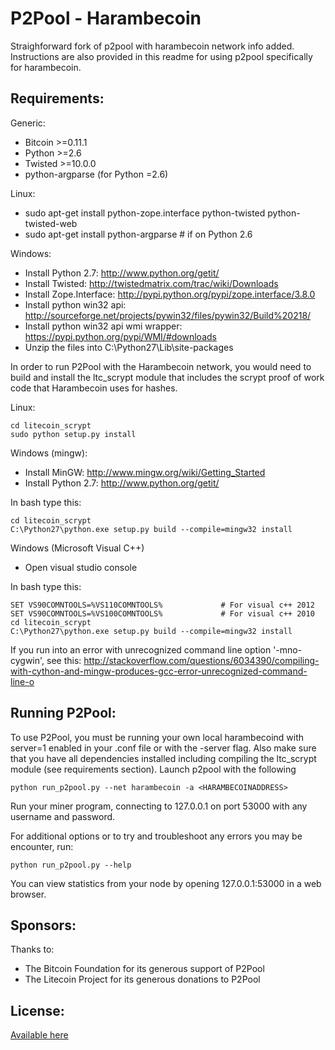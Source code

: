 P2Pool - Harambecoin
=========================
Straighforward fork of p2pool with harambecoin network info added. Instructions
are also provided in this readme for using p2pool specifically for harambecoin.

Requirements:
-------------------------
Generic:
* Bitcoin >=0.11.1
* Python >=2.6
* Twisted >=10.0.0
* python-argparse (for Python =2.6)

Linux:
* sudo apt-get install python-zope.interface python-twisted python-twisted-web
* sudo apt-get install python-argparse # if on Python 2.6

Windows:
* Install Python 2.7: http://www.python.org/getit/
* Install Twisted: http://twistedmatrix.com/trac/wiki/Downloads
* Install Zope.Interface: http://pypi.python.org/pypi/zope.interface/3.8.0
* Install python win32 api: http://sourceforge.net/projects/pywin32/files/pywin32/Build%20218/
* Install python win32 api wmi wrapper: https://pypi.python.org/pypi/WMI/#downloads
* Unzip the files into C:\Python27\Lib\site-packages

In order to run P2Pool with the Harambecoin network, you would need to build and
install the ltc_scrypt module that includes the scrypt proof of work code that 
Harambecoin uses for hashes.

Linux:

    cd litecoin_scrypt
    sudo python setup.py install

Windows (mingw):
* Install MinGW: http://www.mingw.org/wiki/Getting_Started
* Install Python 2.7: http://www.python.org/getit/

In bash type this:

    cd litecoin_scrypt
    C:\Python27\python.exe setup.py build --compile=mingw32 install

Windows (Microsoft Visual C++)
* Open visual studio console

In bash type this:

    SET VS90COMNTOOLS=%VS110COMNTOOLS%	           # For visual c++ 2012
    SET VS90COMNTOOLS=%VS100COMNTOOLS%             # For visual c++ 2010
    cd litecoin_scrypt
    C:\Python27\python.exe setup.py build --compile=mingw32 install
	
If you run into an error with unrecognized command line option '-mno-cygwin', 
see this:
http://stackoverflow.com/questions/6034390/compiling-with-cython-and-mingw-produces-gcc-error-unrecognized-command-line-o

Running P2Pool:
-------------------------
To use P2Pool, you must be running your own local harambecoind with server=1 
enabled in your .conf file or with the -server flag. Also make sure that you 
have all dependencies installed including compiling the ltc_scrypt module (see
requirements section). Launch p2pool with the following

	python run_p2pool.py --net harambecoin -a <HARAMBECOINADDRESS>

Run your miner program, connecting to 127.0.0.1 on port 53000 with any
username and password.

For additional options or to try and troubleshoot any errors you may be 
encounter, run:

    python run_p2pool.py --help

You can view statistics from your node by opening 127.0.0.1:53000 in a web 
browser.

Sponsors:
-------------------------

Thanks to:
* The Bitcoin Foundation for its generous support of P2Pool
* The Litecoin Project for its generous donations to P2Pool
 
License:
-------------------------

[Available here](COPYING)


